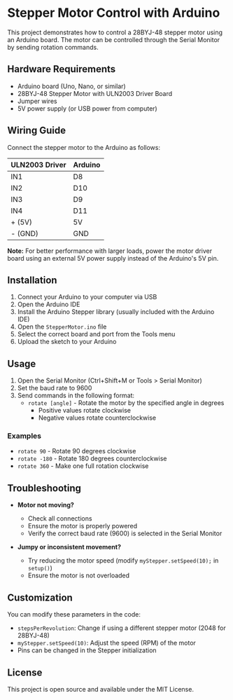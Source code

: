 # Stepper Motor Control with Arduino

This project demonstrates how to control a 28BYJ-48 stepper motor using an Arduino board. The motor can be controlled through the Serial Monitor by sending rotation commands.

## Hardware Requirements

- Arduino board (Uno, Nano, or similar)
- 28BYJ-48 Stepper Motor with ULN2003 Driver Board
- Jumper wires
- 5V power supply (or USB power from computer)

## Wiring Guide

Connect the stepper motor to the Arduino as follows:

| ULN2003 Driver | Arduino |
|----------------|---------|
| IN1            | D8      |
| IN2            | D10     |
| IN3            | D9      |
| IN4            | D11     |
| + (5V)         | 5V      |
| - (GND)        | GND     |

**Note:** For better performance with larger loads, power the motor driver board using an external 5V power supply instead of the Arduino's 5V pin.

## Installation

1. Connect your Arduino to your computer via USB
2. Open the Arduino IDE
3. Install the Arduino Stepper library (usually included with the Arduino IDE)
4. Open the `StepperMotor.ino` file
5. Select the correct board and port from the Tools menu
6. Upload the sketch to your Arduino

## Usage

1. Open the Serial Monitor (Ctrl+Shift+M or Tools > Serial Monitor)
2. Set the baud rate to 9600
3. Send commands in the following format:
   - `rotate [angle]` - Rotate the motor by the specified angle in degrees
     - Positive values rotate clockwise
     - Negative values rotate counterclockwise

### Examples
- `rotate 90` - Rotate 90 degrees clockwise
- `rotate -180` - Rotate 180 degrees counterclockwise
- `rotate 360` - Make one full rotation clockwise

## Troubleshooting

- **Motor not moving?**
  - Check all connections
  - Ensure the motor is properly powered
  - Verify the correct baud rate (9600) is selected in the Serial Monitor

- **Jumpy or inconsistent movement?**
  - Try reducing the motor speed (modify `myStepper.setSpeed(10);` in `setup()`)
  - Ensure the motor is not overloaded

## Customization

You can modify these parameters in the code:
- `stepsPerRevolution`: Change if using a different stepper motor (2048 for 28BYJ-48)
- `myStepper.setSpeed(10)`: Adjust the speed (RPM) of the motor
- Pins can be changed in the Stepper initialization

## License

This project is open source and available under the MIT License.